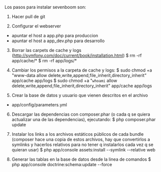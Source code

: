 Los pasos para instalar sevenboom son:

1. Hacer pull de git

2. Configurar el webserver
 - apuntar el host a app.php para produccion
 - apuntar el host a app_dev.php para desarrollo

3. Borrar las carpets de cache y logs (http://symfony.com/doc/current/book/installation.html)
$ rm -rf app/cache/*
$ rm -rf app/logs/*

4. Cambiar los permisos a la carpeta de cache y logs:
$ sudo chmod +a "www-data allow delete,write,append,file_inherit,directory_inherit" app/cache app/logs
$ sudo chmod +a "`whoami` allow delete,write,append,file_inherit,directory_inherit" app/cache app/logs

5. Crear la base de datos y usuario que vienen descritos en el archivo
- app/config/parameters.yml 

6. Descargar las dependencias con composer.phar (o cada q se quiera actualizar una de las dependencias), ejecutando:
$ php composer.phar update

7. Instalar los links a los archivos estáticos públicos de cada bundle (composer hace una copia de estos archivos, hay que convertirlos a symlinks y hacerlos relativos para no tener q instalarlos cada vez q se quieran usar)
$ php app/console assets:install --symlink --relative web

8. Generar las tablas en la base de datos desde la linea de comandos
$ php app/console doctrine:schema:update --force

